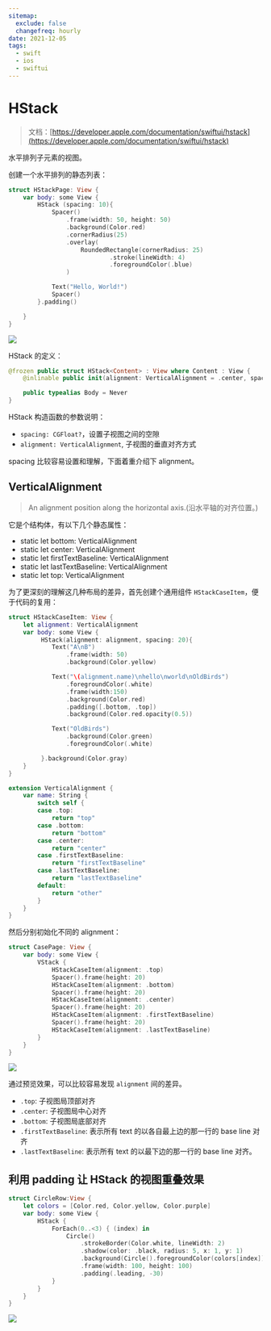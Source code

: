 ```yaml
---
sitemap:
  exclude: false
  changefreq: hourly
date: 2021-12-05
tags:
  - swift
  - ios
  - swiftui
---
```


# HStack

> 文档：[https://developer.apple.com/documentation/swiftui/hstack](https://developer.apple.com/documentation/swiftui/hstack)

水平排列子元素的视图。

创建一个水平排列的静态列表：

```swift
struct HStackPage: View {
    var body: some View {
        HStack (spacing: 10){
            Spacer()
                .frame(width: 50, height: 50)
                .background(Color.red)
                .cornerRadius(25)
                .overlay(
                    RoundedRectangle(cornerRadius: 25)
                            .stroke(lineWidth: 4)
                            .foregroundColor(.blue)
                )

            Text("Hello, World!")
            Spacer()
        }.padding()

    }
}
```

![](http://blog.oldbird.run/tuc/20210630212004.png)

HStack 的定义：

```swift
@frozen public struct HStack<Content> : View where Content : View {
    @inlinable public init(alignment: VerticalAlignment = .center, spacing: CGFloat? = nil, @ViewBuilder content: () -> Content)

    public typealias Body = Never
}
```

HStack 构造函数的参数说明：

- `spacing: CGFloat?`，设置子视图之间的空隙
- `alignment: VerticalAlignment`, 子视图的垂直对齐方式

spacing 比较容易设置和理解，下面着重介绍下 alignment。

## VerticalAlignment

> An alignment position along the horizontal axis.(沿水平轴的对齐位置。)

它是个结构体，有以下几个静态属性：

- static let bottom: VerticalAlignment
- static let center: VerticalAlignment
- static let firstTextBaseline: VerticalAlignment
- static let lastTextBaseline: VerticalAlignment
- static let top: VerticalAlignment

为了更深刻的理解这几种布局的差异，首先创建个通用组件 `HStackCaseItem`，便于代码的复用：

```swift
struct HStackCaseItem: View {
    let alignment: VerticalAlignment
    var body: some View {
         HStack(alignment: alignment, spacing: 20){
            Text("A\nB")
                .frame(width: 50)
                .background(Color.yellow)

            Text("\(alignment.name)\nhello\nworld\nOldBirds")
                .foregroundColor(.white)
                .frame(width:150)
                .background(Color.red)
                .padding([.bottom, .top])
                .background(Color.red.opacity(0.5))

            Text("OldBirds")
                .background(Color.green)
                .foregroundColor(.white)

         }.background(Color.gray)
    }
}

extension VerticalAlignment {
    var name: String {
        switch self {
        case .top:
            return "top"
        case .bottom:
            return "bottom"
        case .center:
            return "center"
        case .firstTextBaseline:
            return "firstTextBaseline"
        case .lastTextBaseline:
            return "lastTextBaseline"
        default:
            return "other"
        }
    }
}
```

然后分别初始化不同的 alignment：

```swift
struct CasePage: View {
    var body: some View {
        VStack {
            HStackCaseItem(alignment: .top)
            Spacer().frame(height: 20)
            HStackCaseItem(alignment: .bottom)
            Spacer().frame(height: 20)
            HStackCaseItem(alignment: .center)
            Spacer().frame(height: 20)
            HStackCaseItem(alignment: .firstTextBaseline)
            Spacer().frame(height: 20)
            HStackCaseItem(alignment: .lastTextBaseline)
        }
    }
}
```

![](http://blog.oldbird.run/tuc/20210630220746.png)

通过预览效果，可以比较容易发现 `alignment` 间的差异。

- `.top`: 子视图局顶部对齐
- `.center`: 子视图局中心对齐
- `.bottom`: 子视图局底部对齐
- `.firstTextBaseline`: 表示所有 text 的以各自最上边的那一行的 base line 对齐
- `.lastTextBaseline`: 表示所有 text 的以最下边的那一行的 base line 对齐。

## 利用 padding 让 HStack 的视图重叠效果

```swift
struct CircleRow:View {
    let colors = [Color.red, Color.yellow, Color.purple]
    var body: some View {
        HStack {
            ForEach(0..<3) { (index) in
                Circle()
                    .strokeBorder(Color.white, lineWidth: 2)
                    .shadow(color: .black, radius: 5, x: 1, y: 1)
                    .background(Circle().foregroundColor(colors[index]))
                    .frame(width: 100, height: 100)
                    .padding(.leading, -30)
            }
        }
    }
}

```

![](http://blog.oldbird.run/tuc/20210630222516.png)
